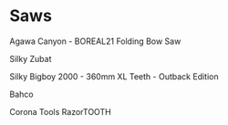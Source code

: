 # Saws

Agawa Canyon - BOREAL21 Folding Bow Saw

Silky Zubat

Silky Bigboy 2000 - 360mm XL Teeth - Outback Edition

Bahco

Corona Tools RazorTOOTH
